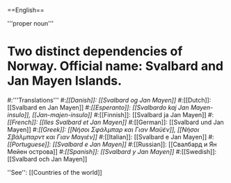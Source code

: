 ==English==

'''proper noun'''

# Two distinct dependencies of Norway. Official name: Svalbard and Jan Mayen Islands.
#:'''Translations'''
#:*[[Danish]]: [[Svalbard og Jan Mayen]]
#:*[[Dutch]]: [[Svalbard en Jan Mayen]]
#:*[[Esperanto]]: [[Svalbardo kaj Jan Mayen-insulo]], [[Jan-majen-insulo]]
#:*[[Finnish]]: [[Svalbard ja Jan Mayen]]
#:*[[French]]: [[Iles Svalbard et Jan Mayen]]
#:*[[German]]: [[Svalbard und Jan Mayen]]
#:*[[Greek]]: [[Νήσοι Σφάλμπαρ και Γιαν Μαϋέν]], [[Νήσοι Σβάλμπαρντ και Γιαν Μαγιέν]]
#:*[[Italian]]: [[Svalbard e Jan Mayen]]
#:*[[Portuguese]]: [[Svalbard e Jan Mayen]]
#:*[[Russian]]: [[Свалбард и Ян Мейен острова]]
#:*[[Spanish]]: [[Svalbard y Jan Mayen]]
#:*[[Swedish]]: [[Svalbard och Jan Mayen]]

''See'': [[Countries of the world]]